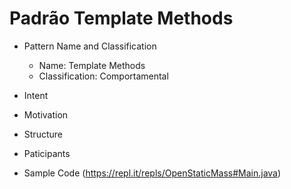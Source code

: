 # Padrão Template Methods

* Pattern Name and Classification
  - Name: Template Methods
  - Classification: Comportamental

* Intent

* Motivation

* Structure

* Paticipants

* Sample Code
(https://repl.it/repls/OpenStaticMass#Main.java)
